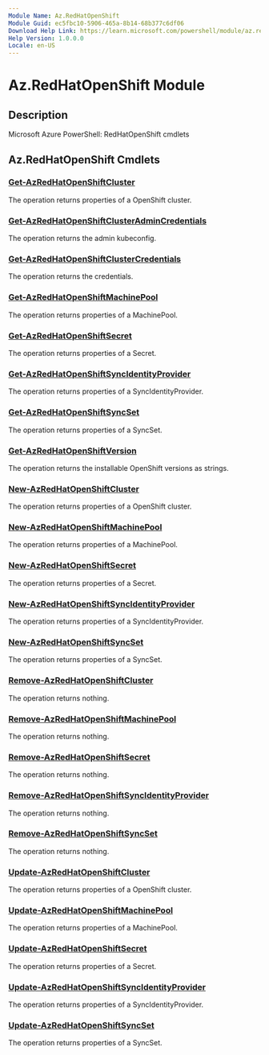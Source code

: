 ```yaml
---
Module Name: Az.RedHatOpenShift
Module Guid: ec5fbc10-5906-465a-8b14-68b377c6df06
Download Help Link: https://learn.microsoft.com/powershell/module/az.redhatopenshift
Help Version: 1.0.0.0
Locale: en-US
---
```


# Az.RedHatOpenShift Module
## Description
Microsoft Azure PowerShell: RedHatOpenShift cmdlets

## Az.RedHatOpenShift Cmdlets
### [Get-AzRedHatOpenShiftCluster](Get-AzRedHatOpenShiftCluster.md)
The operation returns properties of a OpenShift cluster.

### [Get-AzRedHatOpenShiftClusterAdminCredentials](Get-AzRedHatOpenShiftClusterAdminCredentials.md)
The operation returns the admin kubeconfig.

### [Get-AzRedHatOpenShiftClusterCredentials](Get-AzRedHatOpenShiftClusterCredentials.md)
The operation returns the credentials.

### [Get-AzRedHatOpenShiftMachinePool](Get-AzRedHatOpenShiftMachinePool.md)
The operation returns properties of a MachinePool.

### [Get-AzRedHatOpenShiftSecret](Get-AzRedHatOpenShiftSecret.md)
The operation returns properties of a Secret.

### [Get-AzRedHatOpenShiftSyncIdentityProvider](Get-AzRedHatOpenShiftSyncIdentityProvider.md)
The operation returns properties of a SyncIdentityProvider.

### [Get-AzRedHatOpenShiftSyncSet](Get-AzRedHatOpenShiftSyncSet.md)
The operation returns properties of a SyncSet.

### [Get-AzRedHatOpenShiftVersion](Get-AzRedHatOpenShiftVersion.md)
The operation returns the installable OpenShift versions as strings.

### [New-AzRedHatOpenShiftCluster](New-AzRedHatOpenShiftCluster.md)
The operation returns properties of a OpenShift cluster.

### [New-AzRedHatOpenShiftMachinePool](New-AzRedHatOpenShiftMachinePool.md)
The operation returns properties of a MachinePool.

### [New-AzRedHatOpenShiftSecret](New-AzRedHatOpenShiftSecret.md)
The operation returns properties of a Secret.

### [New-AzRedHatOpenShiftSyncIdentityProvider](New-AzRedHatOpenShiftSyncIdentityProvider.md)
The operation returns properties of a SyncIdentityProvider.

### [New-AzRedHatOpenShiftSyncSet](New-AzRedHatOpenShiftSyncSet.md)
The operation returns properties of a SyncSet.

### [Remove-AzRedHatOpenShiftCluster](Remove-AzRedHatOpenShiftCluster.md)
The operation returns nothing.

### [Remove-AzRedHatOpenShiftMachinePool](Remove-AzRedHatOpenShiftMachinePool.md)
The operation returns nothing.

### [Remove-AzRedHatOpenShiftSecret](Remove-AzRedHatOpenShiftSecret.md)
The operation returns nothing.

### [Remove-AzRedHatOpenShiftSyncIdentityProvider](Remove-AzRedHatOpenShiftSyncIdentityProvider.md)
The operation returns nothing.

### [Remove-AzRedHatOpenShiftSyncSet](Remove-AzRedHatOpenShiftSyncSet.md)
The operation returns nothing.

### [Update-AzRedHatOpenShiftCluster](Update-AzRedHatOpenShiftCluster.md)
The operation returns properties of a OpenShift cluster.

### [Update-AzRedHatOpenShiftMachinePool](Update-AzRedHatOpenShiftMachinePool.md)
The operation returns properties of a MachinePool.

### [Update-AzRedHatOpenShiftSecret](Update-AzRedHatOpenShiftSecret.md)
The operation returns properties of a Secret.

### [Update-AzRedHatOpenShiftSyncIdentityProvider](Update-AzRedHatOpenShiftSyncIdentityProvider.md)
The operation returns properties of a SyncIdentityProvider.

### [Update-AzRedHatOpenShiftSyncSet](Update-AzRedHatOpenShiftSyncSet.md)
The operation returns properties of a SyncSet.

